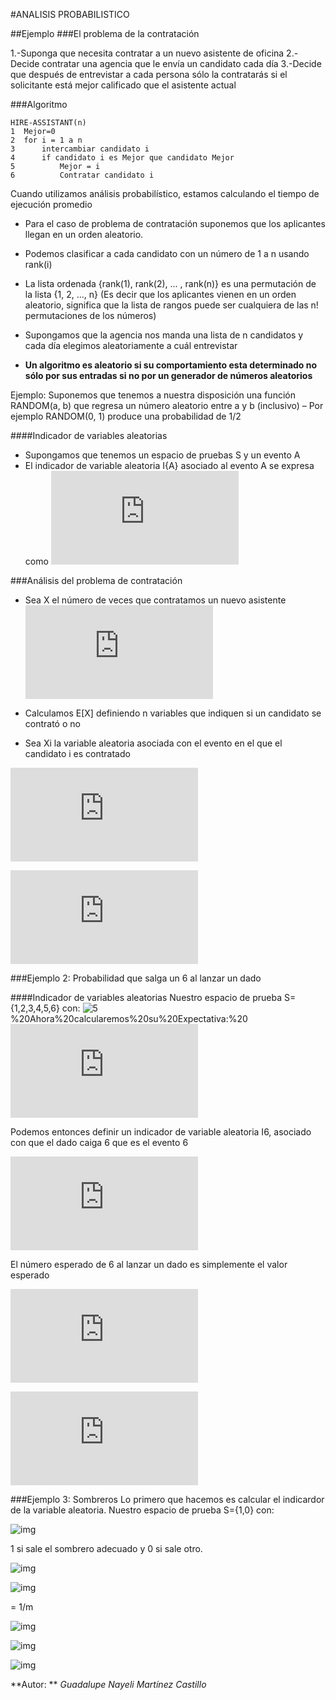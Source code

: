 #ANALISIS PROBABILISTICO

##Ejemplo
###El problema de la contratación

1.-Suponga que necesita contratar a un nuevo asistente de oficina
2.-Decide contratar una agencia que le envía un candidato cada día
3.-Decide que después de entrevistar a cada persona sólo la contratarás si el solicitante está mejor calificado que el asistente actual

###Algoritmo
~~~
HIRE-ASSISTANT(n)
1  Mejor=0   
2  for i = 1 a n
3 	   intercambiar candidato i
4	   if candidato i es Mejor que candidato Mejor
5		   Mejor = i
6		   Contratar candidato i
~~~

Cuando utilizamos análisis probabilístico, estamos calculando el tiempo
de ejecución promedio

*	Para el caso de problema de contratación suponemos que los aplicantes llegan en un orden aleatorio.

*	Podemos clasificar a cada candidato con un número de 1 a n usando
rank(i) 

*	La lista ordenada {rank(1), rank(2), ... , rank(n)} es una
permutación de la lista {1, 2, ..., n} (Es decir que los aplicantes vienen en un orden aleatorio, significa que la lista de rangos puede ser cualquiera de las n! permutaciones de los números)

*	Supongamos que la agencia nos manda una lista de n
candidatos y cada día elegimos aleatoriamente a cuál
entrevistar

*	**Un algoritmo es aleatorio si su comportamiento esta
determinado no sólo por sus entradas si no por un generador
de números aleatorios**

Ejemplo: Suponemos que tenemos a nuestra disposición una función
RANDOM(a, b) que regresa un número aleatorio entre a y b
(inclusivo)
– Por ejemplo RANDOM(0, 1) produce una probabilidad de 1/2

####Indicador de variables aleatorias
*	Supongamos que tenemos un espacio de pruebas
S y un evento A
*	El indicador de variable aleatoria I{A} asociado al
evento A se expresa como
![1](http://www.sciweavers.org/tex2img.php?eq=%20%20I%5Cbig%5C%7BA%5Cbig%5C%7D%20%3D%5Cbegin%7Bcases%7D1%20%26%20si-A-ocurre%20%5C%5C0%20%26%20si-A-%20no-ocurre%20%5Cend%7Bcases%7D%20&bc=White&fc=Black&im=jpg&fs=12&ff=arev&edit=0)

###Análisis del problema de contratación
*	Sea X el número de veces que contratamos un nuevo asistente
![2](http://www.sciweavers.org/tex2img.php?eq=E%5BX%5D%3D%5Csum_%7Bx%3D1%7D%5E%7Bn%7D%20x%20Pr%20%5Cbig%5C%7BX%3Dx%5Cbig%5C%7D%20&bc=White&fc=Black&im=jpg&fs=12&ff=arev&edit=0)

*	Calculamos E[X] definiendo n variables que indiquen si un candidato se contrató o no
*	Sea Xi la variable aleatoria asociada con el evento en el que el candidato i es contratado

![3](http://www.sciweavers.org/tex2img.php?eq=%20X_%7Bi%7D%3DI%20%5Cbig%5C%7Bcandidato%20i%20es%20contratado%5Cbig%5C%7D%0A%20%20%20%20%20%20%20%20%20%20%3D%5Cbegin%7Bcases%7D1%20%26%20si-el-candidato-i-es-contratado%5C%5C0%20%26%20si-el-candidato-i-no-es-contratado%20%5Cend%7Bcases%7D%20%0A%0Ay%0A%0AX%3D%20X_%7B1%7D%2BX_%7B2%7D%2B...%2BX_%7Bn%7D%20&bc=White&fc=Black&im=jpg&fs=12&ff=arev&edit=0)

![4](http://www.sciweavers.org/tex2img.php?eq=%0AE%5BX_%7Bi%7D%5D%3DPr%20%5Cbig%5C%7Bcandidato-i-es-contratado%5Cbig%5C%7D%0A%0AE%5BX_%7Bi%7D%5D%3D1%2Fi%0A%0AAhora%20podemos%20calcular%20E%5BX%5D%3A%0A%0AE%5BX%5D%3DE%5B%20%5Csum_%7Bi%3D1%7D%5En%20X%7Bi%7D%20%5D%0A%0AE%5BX%5D%3D%5Csum_%7Bi%3D1%7D%5En%20E%5BX%7Bi%7D%5D%0A%0AE%5BX%5D%3D%5Csum_%7Bi%3D1%7D%5En%201%2Fi%0A%0AE%5BX%5D%3Dln%20n%20%2BO%20%281%29&bc=White&fc=Black&im=jpg&fs=12&ff=arev&edit=0)


###Ejemplo 2: Probabilidad que salga un 6 al lanzar un dado

####Indicador de variables aleatorias
Nuestro espacio de prueba S={1,2,3,4,5,6}
con:
![5](http://www.sciweavers.org/tex2img.php?eq=%20P_%7Br%7D%5Cbig%5C%7B1%5Cbig%5C%7D%20%3D%20P_%7Br%7D%5Cbig%5C%7B2%5Cbig%5C%7D%20%3D%20%20P_%7Br%7D%5Cbig%5C%7B3%5Cbig%5C%7D%20%3D%20%20P_%7Br%7D%5Cbig%5C%7B4%5Cbig%5C%7D%20%20P_%7Br%7D%5Cbig%5C%7B5%5Cbig%5C%7D%20%3D%20P_%7Br%7D%5Cbig%5C%7B6%5Cbig%5C%7D%20%3D%201%2F6&bc=White&fc=Black&im=jpg&fs=12&ff=arev&edit=0[/img])%20Ahora%20calcularemos%20su%20Expectativa:%20![img](http://www.sciweavers.org/tex2img.php?eq=E%5BX%5D%3DE%5B%20%5Csum_%7Bi%3D1%7D%5E%7Bn%7D%20%20x_%7Bi%7D%5D&bc=White&fc=Black&im=jpg&fs=12&ff=arev&edit=0)

Podemos entonces definir un indicador de variable aleatoria I6, asociado con que el dado caiga 6 que es el evento 6

![6](http://www.sciweavers.org/tex2img.php?eq=I%7B6%7D%20%3D%5Cbegin%7Bcases%7D1%26%20si-sale-un-6%5C%5C0%20%26%20si-no-sale-un-6%5Cend%7Bcases%7D%20&bc=White&fc=Black&im=jpg&fs=12&ff=arev&edit=0)

El número esperado de 6 al lanzar un dado es simplemente el valor esperado 

![7](http://www.sciweavers.org/tex2img.php?eq=%3D%5Csum_%7Bi%3D1%7D%5E%7Bn%7D%20%20E%5Bx_%7Bi%7D%5D&bc=White&fc=Black&im=jpg&fs=12&ff=arev&edit=0)

![8](http://www.sciweavers.org/tex2img.php?eq=%3D%5Csum_%7Bi%3D1%7D%5E%7Bn%7D%20%201%2F6&bc=White&fc=Black&im=jpg&fs=12&ff=arev&edit=0)

###Ejemplo 3: Sombreros
Lo primero que hacemos es calcular el indicardor de la variable aleatoria.
Nuestro espacio de prueba S={1,0} con:

![img](http://www.sciweavers.org/tex2img.php?eq=%20I%20%7Bx%7D%20%3D%5Cbegin%7Bcases%7D1%5C%5C0%5Cend%7Bcases%7D%20&bc=White&fc=Black&im=jpg&fs=12&ff=arev&edit=0[/img])

1 si sale el sombrero adecuado y 0 si sale otro.

![img](http://www.sciweavers.org/tex2img.php?eq=s%3D%7BN%2CS%7D&bc=White&fc=Black&im=jpg&fs=12&ff=arev&edit=0[/img])

![img](http://www.sciweavers.org/tex2img.php?eq=P_%7Br%7D%20%5Cbig%5C%7BN%5Cbig%5C%7D%3D%20%5Cfrac%7Bm-1%7D%7Bm%7D%20%20%2C%20P_%7Br%7D%20%5Cbig%5C%7BS%5Cbig%5C%7D%3D%20%5Cfrac%7B1%7D%7Bm%7D%20%0A%0AE%5BX_%7B5%7D%5D%3DT%5B%5Cbig%5C%7BS%5Cbig%5C%7D%5D%20%0A%0A%3D0%2AP_%7Br%7D%5Cbig%5C%7BN%5Cbig%5C%7D%2B1%2A%20P_%7Br%7D%20%5Cbig%5C%7BS%5Cbig%5C%7D%0A&bc=White&fc=Black&im=jpg&fs=12&ff=arev&edit=0[/img])

= 1/m

![img](http://www.sciweavers.org/tex2img.php?eq=E%5BX%5D%20%3D%20E%5Csum_%7Bi%3D1%7D%5E%7Bn%7D%20%28x_%7Bi%7D%29&bc=White&fc=Black&im=jpg&fs=12&ff=arev&edit=0[/img])

![img](http://www.sciweavers.org/tex2img.php?eq=E%5BX%5D%20%3D%20%5Csum_%7Bi%3D1%7D%5E%7Bn%7D%20E%28X_%7Bi%7D%29&bc=White&fc=Black&im=jpg&fs=12&ff=arev&edit=0[/img])

![img](http://www.sciweavers.org/tex2img.php?eq=%3D%20%5Csum_%7Bi%3D1%7D%5E%7Bn%7D%20%28%20%5Cfrac%7B1%7D%7Bm-i%2B1%7D%20%29&bc=White&fc=Black&im=jpg&fs=12&ff=arev&edit=0[/img])





**Autor: ** *Guadalupe Nayeli Martínez Castillo*














